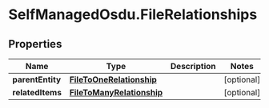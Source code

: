 # SelfManagedOsdu.FileRelationships

## Properties
Name | Type | Description | Notes
------------ | ------------- | ------------- | -------------
**parentEntity** | [**FileToOneRelationship**](FileToOneRelationship.md) |  | [optional] 
**relatedItems** | [**FileToManyRelationship**](FileToManyRelationship.md) |  | [optional] 


